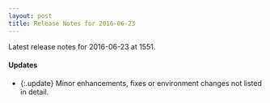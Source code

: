 ```yaml
---
layout: post
title: Release Notes for 2016-06-23
---
```


Latest release notes for 2016-06-23 at 1551.

<div class='updates' markdown='1'>

#### Updates

- {:.update} Minor enhancements, fixes or environment changes not listed in detail.

</div>


